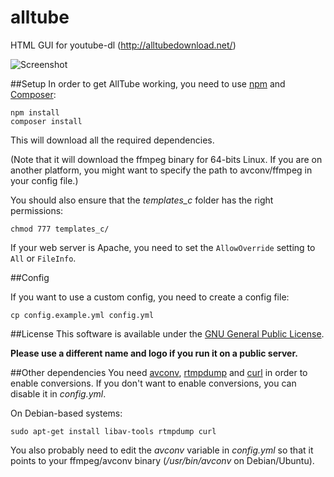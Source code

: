alltube
=======

HTML GUI for youtube-dl (http://alltubedownload.net/)

![Screenshot](img/screenshot.png "Alltube GUI screenshot")

##Setup
In order to get AllTube working, you need to use [npm](https://www.npmjs.com/) and [Composer](https://getcomposer.org/):

    npm install
    composer install

This will download all the required dependencies.

(Note that it will download the ffmpeg binary for 64-bits Linux. If you are on another platform, you might want to specify the path to avconv/ffmpeg in your config file.)

You should also ensure that the *templates_c* folder has the right permissions:

    chmod 777 templates_c/

If your web server is Apache, you need to set the `AllowOverride` setting to `All` or `FileInfo`.

##Config

If you want to use a custom config, you need to create a config file:

    cp config.example.yml config.yml


##License
This software is available under the [GNU General Public License](http://www.gnu.org/licenses/gpl.html).

__Please use a different name and logo if you run it on a public server.__

##Other dependencies
You need [avconv](https://libav.org/avconv.html), [rtmpdump](http://rtmpdump.mplayerhq.hu/) and [curl](https://curl.haxx.se/) in order to enable conversions.
If you don't want to enable conversions, you can disable it in *config.yml*.

On Debian-based systems:

    sudo apt-get install libav-tools rtmpdump curl

You also probably need to edit the *avconv* variable in *config.yml* so that it points to your ffmpeg/avconv binary (*/usr/bin/avconv* on Debian/Ubuntu).
